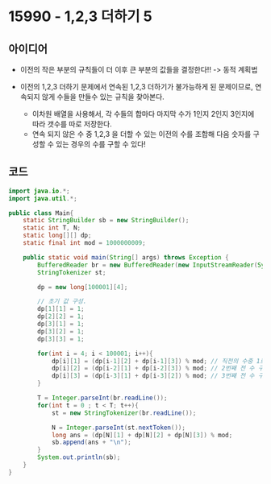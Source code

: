 # 15990 - 1,2,3 더하기 5



## 아이디어

* 이전의 작은 부분의 규칙들이 더 이후 큰 부분의 값들을 결정한다!! -> 동적 계획법

* 이전의 1,2,3 더하기 문제에서 연속된 1,2,3 더하기가 불가능하게 된 문제이므로, 연속되지 않게 수들을 만들수 있는 규칙을 찾아본다.
    - 이차원 배열을 사용해서, 각 수들의 합마다 마지막 수가 1인지 2인지 3인지에 따라 갯수를 따로 저장한다.
    - 연속 되지 않은 수 중 1,2,3 을 더할 수 있는 이전의 수를 조합해 다음 숫자를 구성할 수 있는 경우의 수를 구할 수 있다!


## 코드

```java
import java.io.*;
import java.util.*;

public class Main{
    static StringBuilder sb = new StringBuilder();
    static int T, N;
    static long[][] dp;
    static final int mod = 1000000009;

    public static void main(String[] args) throws Exception {
        BufferedReader br = new BufferedReader(new InputStreamReader(System.in));
        StringTokenizer st;

        dp = new long[100001][4];

        // 초기 값 구성.
        dp[1][1] = 1;
        dp[2][2] = 1;
        dp[3][1] = 1;
        dp[3][2] = 1;
        dp[3][3] = 1;

        for(int i = 4; i < 100001; i++){
            dp[i][1] = (dp[i-1][2] + dp[i-1][3]) % mod; // 직전의 수중 1로 끝나지 않는 갯수의 합
            dp[i][2] = (dp[i-2][1] + dp[i-2][3]) % mod; // 2번째 전 수 구성 중 2로 끝나지 않는 갯수의 합.
            dp[i][3] = (dp[i-3][1] + dp[i-3][2]) % mod; // 3번째 전 수 구성 중 3으로 끝나지 않는 갯수의 합. 
        }

        T = Integer.parseInt(br.readLine());
        for(int t = 0 ; t < T; t++){
            st = new StringTokenizer(br.readLine());

            N = Integer.parseInt(st.nextToken());
            long ans = (dp[N][1] + dp[N][2] + dp[N][3]) % mod;
            sb.append(ans + "\n");
        }
        System.out.println(sb);
    }
}
```